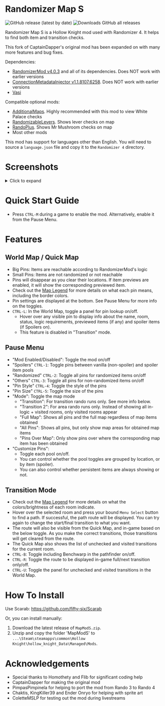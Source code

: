 # Randomizer Map S
![GitHub release (latest by date)](https://img.shields.io/github/v/release/syyePhenomenol/HollowKnight.MapModS)
![Downloads GitHub all releases](https://img.shields.io/github/downloads/syyePhenomenol/HollowKnight.MapModS/total)

Randomizer Map S is a Hollow Knight mod used with Randomizer 4. It helps to find both item and transition checks.

This fork of CaptainDapper's original mod has been expanded on with many more features and bug fixes.

Dependencies:
- [RandomizerMod v4.0.3](https://github.com/homothetyhk/RandomizerMod) and all of its dependencies. Does NOT work with earlier versions
- [ConnectionMetadataInjector v1.1.8107.6258](https://github.com/BadMagic100/ConnectionMetadataInjector). Does NOT work with earlier versions
- [Vasi](https://github.com/fifty-six/HollowKnight.Vasi)

Compatible optional mods:
- [AdditionalMaps](https://github.com/SFGrenade/AdditionalMaps). Highly recommended with this mod to view White Palace checks
- [RandomizableLevers](https://github.com/flibber-hk/HollowKnight.RandomizableLevers). Shows lever checks on map
- [RandoPlus](https://github.com/flibber-hk/HollowKnight.RandoPlus). Shows Mr Mushroom checks on map
- Most other mods

This mod has support for languages other than English. You will need to source a `language.json` file and copy it to the `Randomizer 4` directory.

# Screenshots
<details>
<summary>Click to expand</summary>
    <img src="./ReadmeAssets/worldmap.jpg" alt="World Map">
    <img src="./ReadmeAssets/quickmap.jpg" alt="Quick Map">
    <img src="./ReadmeAssets/transition.jpg" alt="Transition Mode">
    <img src="./ReadmeAssets/pause.jpg" alt="Pause Menu">
</details>

# Quick Start Guide
- Press `CTRL-M` during a game to enable the mod. Alternatively, enable it from the Pause Menu.

# Features
## World Map / Quick Map
- Big Pins: Items are reachable according to RandomizerMod's logic
- Small Pins: Items are not randomized or not reachable
- Pins will disappear as you clear their locations. If item previews are enabled, it will show the corresponding previewed item.
- Check out the [Map Legend](./MAPLEGEND.md) for more details on what each pin means, including the border colors.
- Pin settings are displayed at the bottom. See Pause Menu for more info on the toggles.
- ``CTRL-L``: In the World Map, toggle a panel for pin lookup on/off.
    - Hover over any visible pin to display info about the name, room, status, logic requirements, previewed items (if any) and spoiler items (if Spoilers on).
    - This feature is disabled in "Transition" mode.

## Pause Menu
- "Mod Enabled/Disabled": Toggle the mod on/off
- "Spoilers" `CTRL-1`: Toggle pins between vanilla (non-spoiler) and spoiler item pools
- "Randomized" `CTRL-2`: Toggle all pins for randomized items on/off
- "Others" `CTRL-3`: Toggle all pins for non-randomized items on/off
- "Pin Style" `CTRL-4`: Toggle the style of the pins
- "Pin Size" `CTRL-5`: Toggle the size of the pins
- "Mode": Toggle the map mode
    - "Transition": For transition rando runs only. See more info below.
    - "Transition 2": For area rando runs only. Instead of showing all in-logic + visited rooms, only visited rooms appear
    - "Full Map": Shows all pins and the full map regardless of map items obtained
    - "All Pins": Shows all pins, but only show map areas for obtained map items
    - "Pins Over Map": Only show pins over where the corresponding map item has been obtained
- "Customize Pins":
    - Toggle each pool on/off.
    - You can control whether the pool toggles are grouped by location, or by item (spoiler).
    - You can also control whether persistent items are always showing or not.

## Transition Mode
- Check out the [Map Legend](./MAPLEGEND.md) for more details on what the colors/brightness of each room indicate.
- Hover over the selected room and press your bound `Menu Select` button to find a path. If successful, the path route will be displayed. You can try again to change the start/final transition to what you want.
- The route will also be visible from the Quick Map, and in-game based on the below toggle. As you make the correct transitions, those transitions will get cleared from the route.
- The Quick Map also shows the list of unchecked and visited transitions for the current room.
- `CTRL-B`: Toggle including Benchwarp in the pathfinder on/off.
- `CTRL-R`: Toggle the route to be displayed in-game full/next transition only/off.
- `CTRL-U`: Toggle the panel for unchecked and visited transitions in the World Map.

# How To Install
Use Scarab: https://github.com/fifty-six/Scarab

Or, you can install manually:
1. Download the latest release of `MapModS.zip`.
2. Unzip and copy the folder 'MapModS' to `...\Steam\steamapps\common\Hollow Knight\hollow_knight_Data\Managed\Mods`.

# Acknowledgements
- Special thanks to Homothety and Flib for significant coding help
- CaptainDapper for making the original mod
- PimpasPimpinela for helping to port the mod from Rando 3 to Rando 4
- Chaktis, KingKiller39 and Ender Onryo for helping with sprite art
- ColetteMSLP for testing out the mod during livestreams

